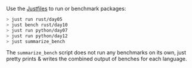 Use the [Justfiles](https://github.com/casey/just#) to run or benchmark packages:

```bash
> just run rust/day05
> just bench rust/day10
> just run python/day07
> just run python/day12
> just summarize_bench
```

The `summarize_bench` script does not run any benchmarks on its own, just pretty prints & writes the combined output of benches for each language.